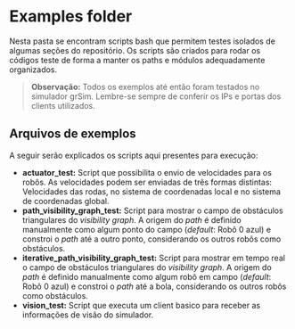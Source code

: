 # Examples folder

Nesta pasta se encontram scripts bash que permitem testes isolados de algumas seções do repositório. Os scripts são criados para rodar os códigos teste de forma a manter os paths e módulos adequadamente organizados.

> **Observação:** Todos os exemplos até então foram testados no simulador grSim. Lembre-se sempre de conferir os IPs e portas dos clients utilizados.

## Arquivos de exemplos

A seguir serão explicados os scripts aqui presentes para execução:

- **actuator_test:** Script que possibilita o envio de velocidades para os robôs. As velocidades podem ser enviadas de três formas distintas: Velocidades das rodas, no sistema de coordenadas local e no sistema de coordenadas global.
- **path_visibility_graph_test:** Script para mostrar o campo de obstáculos triangulares do *visibility graph*. A origem do *path* é definido manualmente como algum ponto do campo (*default*: Robô 0 azul) e constroi o *path* até a outro ponto, considerando os outros robôs como obstáculos.
- **iterative_path_visibility_graph_test:** Script para mostrar em tempo real o campo de obstáculos triangulares do *visibility graph*. A origem do *path* é definido manualmente como algum robô em campo (*default*: Robô 0 azul) e constroi o *path* até a bola, considerando os outros robôs como obstáculos.
- **vision_test:** Script que executa um client basico para receber as informações de visão do simulador.